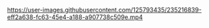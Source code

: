 

https://user-images.githubusercontent.com/125793435/235216839-eff2a638-fc63-45e4-a188-a907738c509e.mp4


